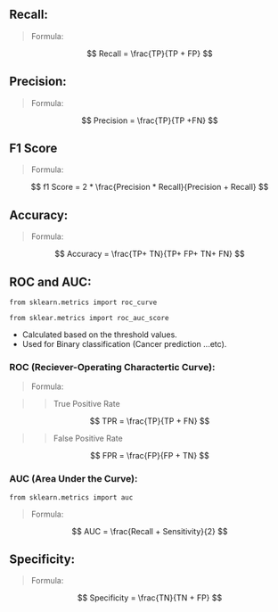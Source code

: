 ## Recall:

> Formula:

$$ Recall = \frac{TP}{TP + FP} $$

## Precision:

> Formula:

$$ Precision = \frac{TP}{TP +FN} $$

## F1 Score

> Formula:

$$ f1 Score = 2 * \frac{Precision * Recall}{Precision + Recall} $$

## Accuracy:

> Formula:

$$ Accuracy = \frac{TP+ TN}{TP+ FP+ TN+ FN} $$


## ROC and AUC:
```
from sklearn.metrics import roc_curve
```
```
from sklear.metrics import roc_auc_score
```
- Calculated based on the threshold values.
- Used for Binary classification (Cancer prediction ...etc).

### ROC (Reciever-Operating Charactertic Curve):

> Formula:

>> True Positive Rate

$$ TPR = \frac{TP}{TP + FN} $$

>> False Positive Rate

$$ FPR = \frac{FP}{FP + TN} $$



### AUC (Area Under the Curve):
```
from sklearn.metrics import auc
```

>Formula:

$$ AUC  = \frac{Recall + Sensitivity}{2} $$

## Specificity:

> Formula:

$$ Specificity = \frac{TN}{TN + FP} $$
